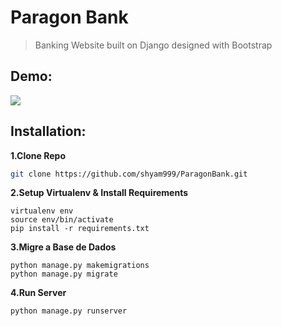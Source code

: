 # Paragon Bank
> Banking Website built on Django designed with Bootstrap
## Demo:
![](screenshot/bank.png)
## Installation:
**1.Clone Repo**
```sh
git clone https://github.com/shyam999/ParagonBank.git
```
**2.Setup Virtualenv & Install Requirements**
```
virtualenv env
source env/bin/activate
pip install -r requirements.txt
```
**3.Migre a Base de Dados**
```
python manage.py makemigrations
python manage.py migrate
```
**4.Run Server**
```
python manage.py runserver
```